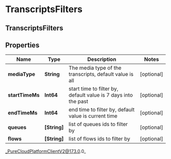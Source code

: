 # TranscriptsFilters

## TranscriptsFilters

## Properties

|Name | Type | Description | Notes|
|------------ | ------------- | ------------- | -------------|
| **mediaType** | **String** | The media type of the transcripts, default value is all  | [optional] |
| **startTimeMs** | **Int64** | start time to filter by, default value is 7 days into the past | [optional] |
| **endTimeMs** | **Int64** | end time to filter by, default value is current time | [optional] |
| **queues** | **[String]** | list of queues ids to filter by | [optional] |
| **flows** | **[String]** | list of flows ids to filter by | [optional] |



_PureCloudPlatformClientV2@173.0.0_
